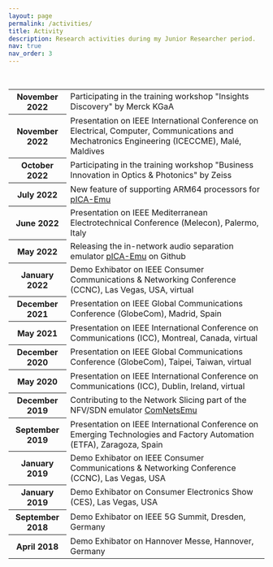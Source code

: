 ```yaml
---
layout: page
permalink: /activities/
title: Activity
description: Research activities during my Junior Researcher period.
nav: true
nav_order: 3
---
```


<br>
<div class="news">
<div class="table-responsive">
    <table class="table table-sm table-borderless">
      <tr>
        <th scope="row">November 2022</th>
        <td>Participating in the training workshop "Insights Discovery" by Merck KGaA</td>
      </tr>
      <tr>
        <th scope="row">November 2022</th>
        <td>Presentation on IEEE International Conference on Electrical, Computer, Communications and Mechatronics Engineering (ICECCME), Malé, Maldives</td>
      </tr>
      <tr>
        <th scope="row">October 2022</th>
        <td>Participating in the training workshop "Business Innovation in Optics & Photonics" by Zeiss</td>
      </tr>
      <tr>
        <th scope="row">July 2022</th>
        <td>New feature of supporting ARM64 processors for <a href="https://github.com/Huanzhuo/pICA-emu">pICA-Emu</a></td>
      </tr>
      <tr>
        <th scope="row">June 2022</th>
        <td>Presentation on IEEE Mediterranean Electrotechnical Conference (Melecon), Palermo, Italy</td>
      </tr>
      <tr>
        <th scope="row">May 2022</th>
        <td>Releasing the in-network audio separation emulator <a href="https://github.com/Huanzhuo/pICA-emu">pICA-Emu</a> on Github</td>
      </tr>
      <tr>
        <th scope="row">January 2022</th>
        <td>Demo Exhibator on IEEE Consumer Communications & Networking Conference (CCNC), Las Vegas, USA, virtual</td>
      </tr>
      <tr>
        <th scope="row">December 2021</th>
        <td>Presentation on IEEE Global Communications Conference (GlobeCom), Madrid, Spain</td>
      </tr>
      <tr>
        <th scope="row">May 2021</th>
        <td>Presentation on IEEE International Conference on Communications (ICC), Montreal, Canada, virtual</td>
      </tr>
      <tr>
        <th scope="row">December 2020</th>
        <td>Presentation on IEEE Global Communications Conference (GlobeCom), Taipei, Taiwan, virtual</td>
      </tr>
      <tr>
        <th scope="row">May 2020</th>
        <td>Presentation on IEEE International Conference on Communications (ICC), Dublin, Ireland, virtual</td>
      </tr>
      <tr>
        <th scope="row">December 2019</th>
        <td>Contributing to the Network Slicing part of the NFV/SDN emulator <a href="https://stevelorenz.github.io/comnetsemu/">ComNetsEmu</a></td>
      </tr>
      <tr>
        <th scope="row">September 2019</th>
        <td>Presentation on IEEE International Conference on Emerging Technologies and Factory Automation (ETFA), Zaragoza, Spain</td>
      </tr>
      <tr>
        <th scope="row">January 2019</th>
        <td>Demo Exhibator on IEEE Consumer Communications & Networking Conference (CCNC), Las Vegas, USA</td>
      </tr>
      <tr>
        <th scope="row">January 2019</th>
        <td>Demo Exhibator on Consumer Electronics Show (CES), Las Vegas, USA</td>
      </tr>
      <tr>
        <th scope="row">September 2018</th>
        <td>Demo Exhibator on IEEE 5G Summit, Dresden, Germany</td>
      </tr>
      <tr>
        <th scope="row">April 2018</th>
        <td>Demo Exhibator on Hannover Messe, Hannover, Germany</td>
      </tr>
    </table>
  </div>
</div>